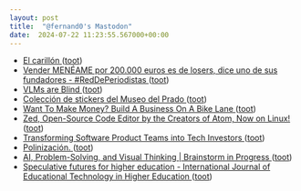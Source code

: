 ```yaml
---
layout: post
title:  "@fernand0's Mastodon"
date:  2024-07-22 11:23:55.567000+00:00
---
```

*  [El carillón ](https://www.flickr.com/photos/fernand0/53859484032) ([toot](https://mastodon.social/@fernand0/112829886337116613))
*  [Vender MENÉAME por 200.000 euros es de losers, dice uno de sus fundadores - #RedDePeriodistas ](https://www.reddeperiodistas.com/vender-meneame-por-200-000-euros-es-de-losers-asi-se-despacha-sobre-la-venta-uno-de-sus-fundadores) ([toot](https://mastodon.social/@fernand0/112829829099156726))
*  [VLMs are Blind ](https://vlmsareblind.github.io) ([toot](https://mastodon.social/@fernand0/112829642624855520))
*  [Colección de stickers del Museo del Prado ](https://www.museodelprado.es/recurso/coleccion-de-stickers-del-museo-del-prado/785104ad-5c25-6ca5-033c-30b2ca6cab6) ([toot](https://mastodon.social/@fernand0/112829406172486184))
*  [Want To Make Money? Build A Business On A Bike Lane ](https://www.fastcompany.com/90182112/want-to-make-money-build-a-business-on-a-bike-lan) ([toot](https://mastodon.social/@fernand0/112829195608304033))
*  [Zed, Open-Source Code Editor by the Creators of Atom, Now on Linux! ](https://news.itsfoss.com/zed-linux) ([toot](https://mastodon.social/@fernand0/112827505570280343))
*  [Transforming Software Product Teams into Tech Investors ](https://www.infoq.com/news/2024/07/software-teams-tech-investors) ([toot](https://mastodon.social/@fernand0/112825695969655777))
*  [Polinización. ](https://avecesunafoto.wordpress.com/2024/07/21/polinizacion) ([toot](https://mastodon.social/@fernand0/112825659461145381))
*  [AI, Problem-Solving, and Visual Thinking \| Brainstorm in Progress ](https://geoffcain.com/blog/ai-problem-solving-and-visual-thinking) ([toot](https://mastodon.social/@fernand0/112825385717490653))
*  [Speculative futures for higher education - International Journal of Educational Technology in Higher Education ](https://educationaltechnologyjournal.springeropen.com/articles/10.1186/s41239-024-00469-) ([toot](https://mastodon.social/@fernand0/112825124355946971))
